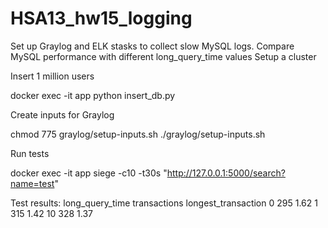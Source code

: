 # HSA13_hw15_logging
Set up Graylog and ELK stasks to collect slow MySQL logs. Compare MySQL performance with different long_query_time values
Setup a cluster


Insert 1 million users

docker exec -it app python insert_db.py

Create inputs for Graylog

chmod 775 graylog/setup-inputs.sh
./graylog/setup-inputs.sh

Run tests

docker exec -it app siege -c10 -t30s "http://127.0.0.1:5000/search?name=test"

Test results:
long_query_time 	transactions 	longest_transaction
0 	295 	1.62
1 	315 	1.42
10 	328 	1.37
